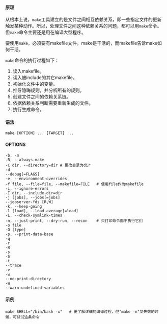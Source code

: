 #### 原理

从根本上说，`make`工具建立的是文件之间相互依赖关系，即一些指定文件的更新触发某种动作。所以，处理文件之间这种依赖关系的问题，都可以用`make`命令。但`make`命令主要还是用在编译大型程序。

要使用`make`，必须要有makefile文件。make是干活的，而makefile告诉make如何干活。

`make`命令的执行过程如下：

1. 读入makefile。
2. 读入被include的其它makefile。
3. 初始化文件中的变量。
4. 推导隐晦规则，并分析所有的规则。
5. 创建文件之间的依赖关系链。
6. 依据依赖关系判断需要重新生成的文件。
7. 执行生成命令。

#### 语法

`make [OPTION] ... [TARGET] ...`

#### OPTIONS

```
-b, -m
-B, --always-make
-C dir, --directory=dir	# 更改目录为dir
-d
--debug[=FLAGS]
-e, --environment-overrides
-f file, --file=file, --makefile=FILE	# 使用file作为makefile
-i, --ignore-errors
-I dir, --include-dir=dir
-j [jobs], --jobs[=jobs]
--jobserver-fds [R,W]
-k, --keep-going
-l [load], --load-average[=load]
-L, --check-symlink-times
-n, --just-print, --dry-run, --recon	# 只打印命令而不执行它们
-o file
-O [type]
-p, --print-data-base
-q
-r
-R
-s
-S
-t
--trace
-v
-w
--no-print-directory
-W
--warn-undefined-variables
```

#### 示例

```
make SHELL="/bin/bash -x"	# 要了解详细的编译过程，但"make -n"又失效的时候，可试试这条命令
```

